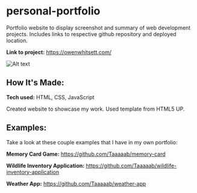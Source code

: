 # personal-portfolio

Portfolio website to display screenshot and summary of web development projects. Includes links to respective github repository and deployed location.

**Link to project:** https://owenwhitsett.com/

![Alt text](https://github.com/Taaaaab/Taaaaab/blob/main/portfolio.gif)

## How It's Made:

**Tech used:** HTML, CSS, JavaScript

Created website to showcase my work. Used template from HTML5 UP.

## Examples:

Take a look at these couple examples that I have in my own portfolio:

**Memory Card Game:** https://github.com/Taaaaab/memory-card

**Wildlife Inventory Application:** https://github.com/Taaaaab/wildlife-inventory-application

**Weather App:** https://github.com/Taaaaab/weather-app
